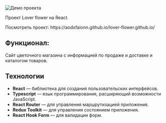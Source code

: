 <img src="https://i.ibb.co/WncMsYm/2024-09-02-000205.png" alt="Демо проекта">
<p>Проект Lover flower на React.</p>
<p>Посмотреть проект: https://aodxfaionn.github.io/lover-flower.github.io/</p>
<h2 tabindex="-1" class="heading-element" dir="auto">Функционал:</h2>
<p>Сайт цветочного магазина с информацией по продаже и доставке и каталогом товаров.</p>

<h2 tabindex="-1" class="heading-element" dir="auto">Технологии</h2>
<ul dir="auto">
<li><strong>React</strong> — библиотека для создания пользовательских интерфейсов.</li>
<li><strong>Typescript</strong> — язык программирования, расширяющий возможности JavaScript.</li>
<li><strong>React Router</strong> — для управления маршрутизацией приложения.</li>
<li><strong>Redux Toolkit</strong> — для управления состоянием приложения.</li>
<li><strong>React Hook Form</strong> — для валидации форм.</li>
</ul>
